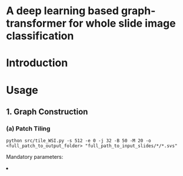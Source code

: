 # A deep learning based graph-transformer for whole slide image classification

# Introduction

# Usage
## 1. Graph Construction
### (a) Patch Tiling
```
python src/tile_WSI.py -s 512 -e 0 -j 32 -B 50 -M 20 -o <full_patch_to_output_folder> "full_path_to_input_slides/*/*.svs"
```
Mandatory parameters:
<li>  </li>
